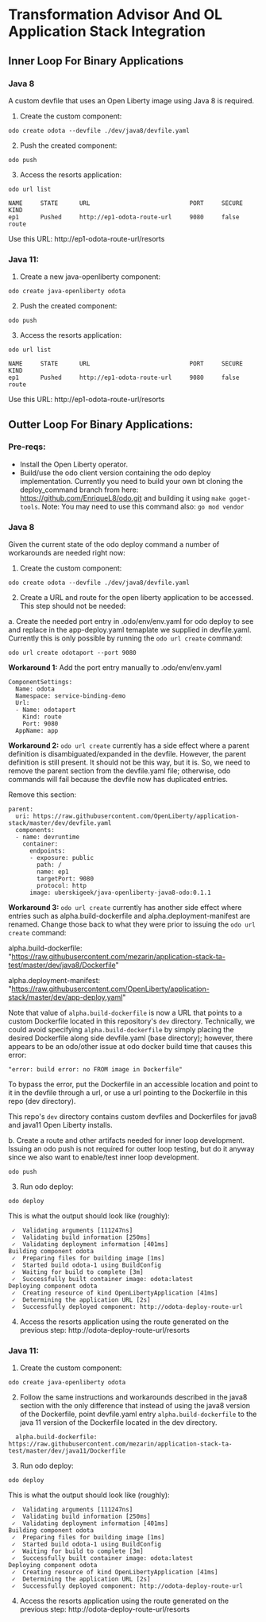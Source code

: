 # Transformation Advisor And OL Application Stack Integration

## Inner Loop For Binary Applications

### Java 8

A custom devfile that uses an Open Liberty image using Java 8 is required. 

1. Create the custom component:

`odo create odota --devfile ./dev/java8/devfile.yaml`

2. Push the created component:

`odo push`

3. Access the resorts application: 

`odo url list`
```
NAME     STATE      URL                            PORT     SECURE     KIND
ep1      Pushed     http://ep1-odota-route-url     9080     false      route
```

Use this URL: http://ep1-odota-route-url/resorts


### Java 11:

1. Create a new java-openliberty component:

`odo create java-openliberty odota`

2. Push the created component:

`odo push`

3. Access the resorts application:

`odo url list`
```
NAME     STATE      URL                            PORT     SECURE     KIND
ep1      Pushed     http://ep1-odota-route-url     9080     false      route
```

Use this URL: http://ep1-odota-route-url/resorts


## Outter Loop For Binary Applications:

### Pre-reqs:

- Install the Open Liberty operator.
- Build/use the odo client version containing the odo deploy implementation. Currently you need to build your own
bt cloning the deploy_command branch from here: https://github.com/EnriqueL8/odo.git and building it using `make goget-tools`. Note: You may need to use this command also: `go mod vendor`

### Java 8

Given the current state of the odo deploy command a number of workarounds are needed right now:

1. Create the custom component:

`odo create odota --devfile ./dev/java8/devfile.yaml`

2. Create a URL and route for the open liberty application to be accessed. This step should not be needed:

a. Create the needed port entry in .odo/env/env.yaml for odo deploy to see and replace in the app-deploy.yaml temaplate we supplied in devfile.yaml. Currently this is only possible by running the `odo url create` command:

`odo url create odotaport --port 9080`

**Workaround 1:** Add the port entry manually to .odo/env/env.yaml
```
ComponentSettings:
  Name: odota
  Namespace: service-binding-demo
  Url:
  - Name: odotaport
    Kind: route
    Port: 9080
  AppName: app
```

**Workaround 2:** `odo url create` currently has a side effect where a parent definition is disambiguated/expanded in the devfile. However, the parent definition is still present. It should not be this way, but it is. So, we need to remove the parent section from the devfile.yaml file; otherwise, odo commands will fail because the devfile now has duplicated entries.

Remove this section:

```
parent:
  uri: https://raw.githubusercontent.com/OpenLiberty/application-stack/master/dev/devfile.yaml
  components:
  - name: devruntime
    container:
      endpoints:
      - exposure: public
        path: /
        name: ep1
        targetPort: 9080
        protocol: http
      image: uberskigeek/java-openliberty-java8-odo:0.1.1
```
**Workaround 3:** `odo url create` currently has another side effect where entries such as alpha.build-dockerfile and alpha.deployment-manifest are renamed. Change those back to what they were prior to issuing the `odo url create` command:

  alpha.build-dockerfile: "https://raw.githubusercontent.com/mezarin/application-stack-ta-test/master/dev/java8/Dockerfile"
  
  alpha.deployment-manifest: "https://raw.githubusercontent.com/OpenLiberty/application-stack/master/dev/app-deploy.yaml"

Note that value of `alpha.build-dockerfile` is now a URL that points to a custom Dockerfile located in this repository's `dev` directory.
Technically, we could avoid specifying `alpha.build-dockerfile` by simply placing the desired Dockerfile along side devfile.yaml (base directory); however, there appears to be an odo/other issue at odo docker build time that causes this error: 

`"error: build error: no FROM image in Dockerfile"`

To bypass the error, put the Dockerfile in an accessible location and point to it in the devfile through a url, or use a url pointing to the Dockerfile in this repo (dev directory).

This repo's `dev` directory contains custom devfiles and Dockerfiles for java8 and java11 Open Liberty installs.


b. Create a route and other artifacts needed for inner loop development. Issuing an odo push is not required for outter loop testing, but do it anyway since we also want to enable/test inner loop development.

`odo push`

3. Run odo deploy:

`odo deploy`

This is what the output should look like (roughly):
```
 ✓  Validating arguments [111247ns]
 ✓  Validating build information [250ms]
 ✓  Validating deployment information [401ms]
Building component odota
 ✓  Preparing files for building image [1ms]
 ✓  Started build odota-1 using BuildConfig
 ✓  Waiting for build to complete [3m]
 ✓  Successfully built container image: odota:latest
Deploying component odota
 ✓  Creating resource of kind OpenLibertyApplication [41ms]
 ✓  Determining the application URL [2s]
 ✓  Successfully deployed component: http://odota-deploy-route-url
```

4. Access the resorts application using the route generated on the previous step:
http://odota-deploy-route-url/resorts

### Java 11:

1. Create the custom component:

`odo create java-openliberty odota`

2. Follow the same instructions and workarounds described in the java8 section with the only difference that instead of using the java8 version of the Dockerfile, point devfile.yaml entry `alpha.build-dockerfile` to the java 11 version of the Dockerfile located in the dev directory.

`  alpha.build-dockerfile: https://raw.githubusercontent.com/mezarin/application-stack-ta-test/master/dev/java11/Dockerfile`

3. Run odo deploy:

`odo deploy`

This is what the output should look like (roughly):

```
 ✓  Validating arguments [111247ns]
 ✓  Validating build information [250ms]
 ✓  Validating deployment information [401ms]
Building component odota
 ✓  Preparing files for building image [1ms]
 ✓  Started build odota-1 using BuildConfig
 ✓  Waiting for build to complete [3m]
 ✓  Successfully built container image: odota:latest
Deploying component odota
 ✓  Creating resource of kind OpenLibertyApplication [41ms]
 ✓  Determining the application URL [2s]
 ✓  Successfully deployed component: http://odota-deploy-route-url
```

4. Access the resorts application using the route generated on the previous step:
http://odota-deploy-route-url/resorts